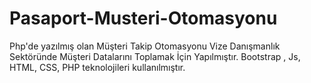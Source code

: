 # Pasaport-Musteri-Otomasyonu

Php'de yazılmış olan Müşteri Takip Otomasyonu Vize Danışmanlık Sektöründe Müşteri Datalarını Toplamak İçin Yapılmıştır.
Bootstrap , Js, HTML, CSS, PHP teknolojileri kullanılmıştır.
